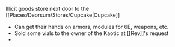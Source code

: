 Illicit goods store next door to the [[Places/Deorsum/Stores/Cupcake|Cupcake]]
- Can get their hands on armors, modules for 6E, weapons, etc.
- Sold some vials to the owner of the Kaotic at [[Rev]]'s request
- 